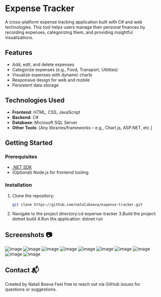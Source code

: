 # Expense Tracker
A cross-platform expense tracking application built with C# and web technologies. This tool helps users manage their personal finances by recording expenses, categorizing them, and providing insightful visualizations.

## Features
- Add, edit, and delete expenses
- Categorize expenses (e.g., Food, Transport, Utilities)
- Visualize expenses with dynamic charts
- Responsive design for web and mobile
- Persistent data storage

## Technologies Used
- **Frontend**: HTML, CSS, JavaScript
- **Backend**: C#
- **Database**: Microsoft SQL Server
- **Other Tools**: [Any libraries/frameworks – e.g., Chart.js, ASP.NET, etc.]


## Getting Started

### Prerequisites

- [.NET SDK](https://dotnet.microsoft.com/download)
- (Optional) Node.js for frontend tooling

### Installation

1. Clone the repository:
   ```bash
   git clone https://github.com/nataliboeva/expense-tracker.git

2. Navigate to the project directory:cd expense-tracker
3.Build the project: dotnet build
4.Run the application: dotnet run

## Screenshots 📷
![image](https://github.com/user-attachments/assets/5eb8b8e3-e19c-4184-b6b4-36ef53d4b51c)
![image](https://github.com/user-attachments/assets/011e1d9d-9e2a-4c01-8df8-07e554b4c093)
![image](https://github.com/user-attachments/assets/f6921523-265a-4c75-8cbc-d832932a3ba6)
![image](https://github.com/user-attachments/assets/d0da9189-9d8e-403b-80e6-415034a77d1d)
![image](https://github.com/user-attachments/assets/369b3d1b-ad3c-4f6c-bbfe-c8525622a886)
![image](https://github.com/user-attachments/assets/a0ca0133-46b5-44c9-88f7-34c0164f2d59)
![image](https://github.com/user-attachments/assets/cdcc9d0b-5d60-42d3-b709-8403f596b792)
![image](https://github.com/user-attachments/assets/d51e52eb-2683-492b-8714-817ca1054375)
![image](https://github.com/user-attachments/assets/d269770d-fc63-468f-9661-fcc63072d7c8)
![image](https://github.com/user-attachments/assets/73e669dd-9021-4318-8106-ac0eb922713a)
## Contact 📬
Created by Natali Boeva
Feel free to reach out via GitHub issues for questions or suggestions.
